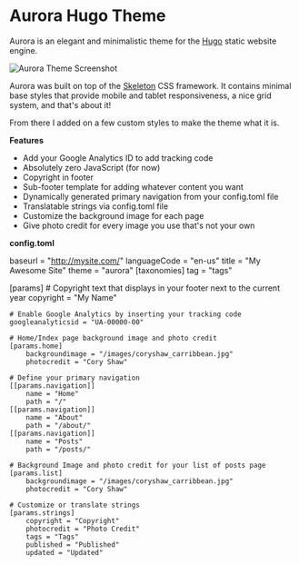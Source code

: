 # Aurora Hugo Theme
Aurora is an elegant and minimalistic theme for the [Hugo](http://gohugo.io) static website engine.

![Aurora Theme Screenshot](https://raw.github.com/coryshaw/aurora/master/exampleSite/aurora_hugo_theme_screenshot.jpg)

Aurora was built on top of the [Skeleton](http://getskeleton.com/) CSS framework. It contains minimal base styles that provide mobile and tablet responsiveness, a nice grid system, and that's about it!

From there I added on a few custom styles to make the theme what it is.

**Features**

- Add your Google Analytics ID to add tracking code
- Absolutely zero JavaScript (for now)
- Copyright in footer
- Sub-footer template for adding whatever content you want
- Dynamically generated primary navigation from your config.toml file
- Translatable strings via config.toml file
- Customize the background image for each page
- Give photo credit for every image you use that's not your own

**config.toml**

baseurl = "http://mysite.com/"
languageCode = "en-us"
title = "My Awesome Site"
theme = "aurora"
[taxonomies]
	tag = "tags"

[params]
	# Copyright text that displays in your footer next to the current year
	copyright = "My Name"

	# Enable Google Analytics by inserting your tracking code
	googleanalyticsid = "UA-00000-00"

	# Home/Index page background image and photo credit
	[params.home]
		backgroundimage = "/images/coryshaw_carribbean.jpg"
		photocredit = "Cory Shaw"

	# Define your primary navigation
	[[params.navigation]]
		name = "Home"
		path = "/"
	[[params.navigation]]
		name = "About"
		path = "/about/"
	[[params.navigation]]
		name = "Posts"
		path = "/posts/"

	# Background Image and photo credit for your list of posts page
	[params.list]
		backgroundimage = "/images/coryshaw_carribbean.jpg"
		photocredit = "Cory Shaw"

	# Customize or translate strings
	[params.strings]
		copyright = "Copyright"
		photocredit = "Photo Credit"
		tags = "Tags"
		published = "Published"
		updated = "Updated"
